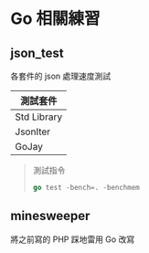 Go 相關練習
=======================

## json_test
各套件的 json 處理速度測試

| 測試套件         |
|-----------------|
| Std Library     |
| JsonIter        |
| GoJay           |

> 測試指令
> ```go
> go test -bench=. -benchmem
> ```

## minesweeper
將之前寫的 PHP 踩地雷用 Go 改寫
